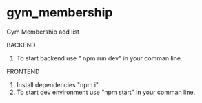 # gym_membership
Gym Membership add  list

BACKEND
1. To start backend use " npm run dev" in your comman line.

FRONTEND 
1. Install dependencies "npm i"
2. To start dev environment use "npm start" in your comman line. 
